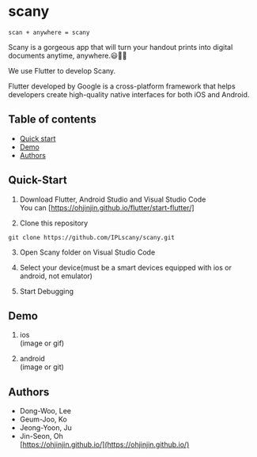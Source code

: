 # scany

~~~
scan + anywhere = scany
~~~

Scany is a gorgeous app that will turn your handout prints into digital documents anytime, anywhere.😃👌🏽<br/>

We use Flutter to develop Scany.<br/>

Flutter developed by Google is a cross-platform framework that helps developers create high-quality native interfaces for both iOS and Android.<br/>

## Table of contents

- [Quick start](#quick-start)
- [Demo](#demo)
- [Authors](#authors)

## Quick-Start
1. Download Flutter, Android Studio and Visual Studio Code<br/>
You can [https://ohjinjin.github.io/flutter/start-flutter/]<br/>

2. Clone this repository<br/>
~~~
git clone https://github.com/IPLscany/scany.git
~~~

3. Open Scany folder on Visual Studio Code<br/>

4. Select your device(must be a smart devices equipped with ios or android, not emulator)<br/>

5. Start Debugging<br/>

## Demo
1. ios<br/>
(image or gif)

2. android<br/>
(image or git)

## Authors
* Dong-Woo, Lee<br/>
* Geum-Joo, Ko<br/>
* Jeong-Yoon, Ju<br/>
* Jin-Seon, Oh<br/>
[https://ohjinjin.github.io/](https://ohjinjin.github.io/)<br/>
